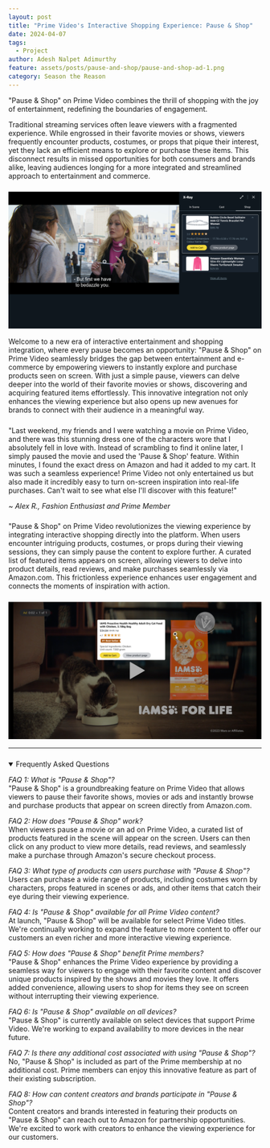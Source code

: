 ```yaml
---
layout: post
title: "Prime Video's Interactive Shopping Experience: Pause & Shop"
date: 2024-04-07
tags:
  - Project
author: Adesh Nalpet Adimurthy
feature: assets/posts/pause-and-shop/pause-and-shop-ad-1.png
category: Season the Reason
---
```


<p>"Pause & Shop" on Prime Video combines the thrill of shopping with the joy of entertainment, redefining the boundaries of engagement.</p>

<p>Traditional streaming services often leave viewers with a fragmented experience. While engrossed in their favorite movies or shows, viewers frequently encounter products, costumes, or props that pique their interest, yet they lack an efficient means to explore or purchase these items. This disconnect results in missed opportunities for both consumers and brands alike, leaving audiences longing for a more integrated and streamlined approach to entertainment and commerce.</p>

<h5> </h5>

<p><img src="./assets/posts/pause-and-shop/pause-and-shop-4.png" /> </p>

<p>Welcome to a new era of interactive entertainment and shopping integration, where every pause becomes an opportunity: "Pause & Shop" on Prime Video seamlessly bridges the gap between entertainment and e-commerce by empowering viewers to instantly explore and purchase products seen on screen. With just a simple pause, viewers can delve deeper into the world of their favorite movies or shows, discovering and acquiring featured items effortlessly. This innovative integration not only enhances the viewing experience but also opens up new avenues for brands to connect with their audience in a meaningful way.</p>

<h5> </h5>

<div class="card">
  <div class="card-container">
  <p>"Last weekend, my friends and I were watching a movie on Prime Video, and there was this stunning dress one of the characters wore that I absolutely fell in love with. Instead of scrambling to find it online later, I simply paused the movie and used the 'Pause & Shop' feature. Within minutes, I found the exact dress on Amazon and had it added to my cart. It was such a seamless experience! Prime Video not only entertained us but also made it incredibly easy to turn on-screen inspiration into real-life purchases. Can't wait to see what else I'll discover with this feature!"</p>
    <p><i>~ Alex R., Fashion Enthusiast and Prime Member</i></p>
  </div>
</div>

<h5> </h5>

<p>"Pause & Shop" on Prime Video revolutionizes the viewing experience by integrating interactive shopping directly into the platform. When users encounter intriguing products, costumes, or props during their viewing sessions, they can simply pause the content to explore further. A curated list of featured items appears on screen, allowing viewers to delve into product details, read reviews, and make purchases seamlessly via Amazon.com. This frictionless experience enhances user engagement and connects the moments of inspiration with action.</p>

<h5> </h5>

<p><img src="./assets/posts/pause-and-shop/pause-and-shop-ad-1.png" /> </p>

<hr class="hr">

<h5> </h5>

<details open><summary class="h3">Frequently Asked Questions</summary>

<p><i>FAQ 1: What is "Pause & Shop"?</i> <br>
"Pause & Shop" is a groundbreaking feature on Prime Video that allows viewers to pause their favorite shows, movies or ads and instantly browse and purchase products that appear on screen directly from Amazon.com.</p>

<p><i>FAQ 2: How does "Pause & Shop" work?</i> <br>
When viewers pause a movie or an ad on Prime Video, a curated list of products featured in the scene will appear on the screen. Users can then click on any product to view more details, read reviews, and seamlessly make a purchase through Amazon's secure checkout process.</p>

<p><i>FAQ 3: What type of products can users purchase with "Pause & Shop"?</i> <br>
Users can purchase a wide range of products, including costumes worn by characters, props featured in scenes or ads, and other items that catch their eye during their viewing experience.</p>

<p><i>FAQ 4: Is "Pause & Shop" available for all Prime Video content?</i> <br>
At launch, "Pause & Shop" will be available for select Prime Video titles. We're continually working to expand the feature to more content to offer our customers an even richer and more interactive viewing experience.</p>

<p><i>FAQ 5: How does "Pause & Shop" benefit Prime members?</i> <br>
"Pause & Shop" enhances the Prime Video experience by providing a seamless way for viewers to engage with their favorite content and discover unique products inspired by the shows and movies they love. It offers added convenience, allowing users to shop for items they see on screen without interrupting their viewing experience.</p>

<p><i>FAQ 6: Is "Pause & Shop" available on all devices?</i> <br>
"Pause & Shop" is currently available on select devices that support Prime Video. We're working to expand availability to more devices in the near future.</p>

<p><i>FAQ 7: Is there any additional cost associated with using "Pause & Shop"?</i> <br>
No, "Pause & Shop" is included as part of the Prime membership at no additional cost. Prime members can enjoy this innovative feature as part of their existing subscription.</p>

<p><i>FAQ 8: How can content creators and brands participate in "Pause & Shop"?</i> <br>
Content creators and brands interested in featuring their products on "Pause & Shop" can reach out to Amazon for partnership opportunities. We're excited to work with creators to enhance the viewing experience for our customers.</p>

</details>

<br>